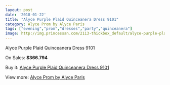 ```yaml
---
layout: post
date: '2018-01-22'
title: "Alyce Purple Plaid Quinceanera Dress 9101"
category: Alyce Prom by Alyce Paris
tags: ["evening","prom","dresses","party","quinceanera"]
image: http://img.princessan.com/2113-thickbox_default/alyce-purple-plaid-quinceanera-dress-9101.jpg
---
```

Alyce Purple Plaid Quinceanera Dress 9101

On Sales: **$366.794**
<a href="https://www.princessan.com/en/alyce-prom-by-alyce-paris/947-alyce-purple-plaid-quinceanera-dress-9101.html"><amp-img layout="responsive" width="600" height="600" src="//img.princessan.com/2113-thickbox_default/alyce-purple-plaid-quinceanera-dress-9101.jpg" alt="Alyce Purple Plaid Quinceanera Dress 9101 0" /></a>
<a href="https://www.princessan.com/en/alyce-prom-by-alyce-paris/947-alyce-purple-plaid-quinceanera-dress-9101.html"><amp-img layout="responsive" width="600" height="600" src="//img.princessan.com/2114-thickbox_default/alyce-purple-plaid-quinceanera-dress-9101.jpg" alt="Alyce Purple Plaid Quinceanera Dress 9101 1" /></a>

Buy it: [Alyce Purple Plaid Quinceanera Dress 9101](https://www.princessan.com/en/alyce-prom-by-alyce-paris/947-alyce-purple-plaid-quinceanera-dress-9101.html "Alyce Purple Plaid Quinceanera Dress 9101")

View more: [Alyce Prom by Alyce Paris](https://www.princessan.com/en/8-alyce-prom-by-alyce-paris "Alyce Prom by Alyce Paris")